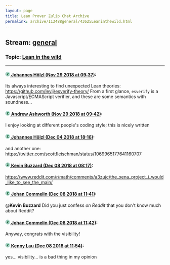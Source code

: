 ```yaml
---
layout: page
title: Lean Prover Zulip Chat Archive 
permalink: archive/113488general/43625Leaninthewild.html
---
```


## Stream: [general](index.html)
### Topic: [Lean in the wild](43625Leaninthewild.html)

---

#### [![Click to go to Zulip](../../assets/img/zulip2.png) Johannes Hölzl (Nov 29 2018 at 09:37)](https://leanprover.zulipchat.com/#narrow/stream/113488-general/topic/Lean%20in%20the%20wild/near/148772776):
Its always interesting to find unexpected Lean theories: https://github.com/levjj/esverify-theory/
From a first glance, `esverify` is a Javascript/ECMAScript verifier, and these are some semantics with soundness...

#### [![Click to go to Zulip](../../assets/img/zulip2.png) Andrew Ashworth (Nov 29 2018 at 09:42)](https://leanprover.zulipchat.com/#narrow/stream/113488-general/topic/Lean%20in%20the%20wild/near/148773018):
I enjoy looking at different people's coding style; this is nicely written

#### [![Click to go to Zulip](../../assets/img/zulip2.png) Johannes Hölzl (Dec 04 2018 at 18:16)](https://leanprover.zulipchat.com/#narrow/stream/113488-general/topic/Lean%20in%20the%20wild/near/150862445):
and another one: https://twitter.com/scottfleischman/status/1069965177641160707

#### [![Click to go to Zulip](../../assets/img/zulip2.png) Kevin Buzzard (Dec 08 2018 at 08:17)](https://leanprover.zulipchat.com/#narrow/stream/113488-general/topic/Lean%20in%20the%20wild/near/151166355):
https://www.reddit.com/r/math/comments/a3zujc/the_xena_project_i_would_like_to_see_the_main/

#### [![Click to go to Zulip](../../assets/img/zulip2.png) Johan Commelin (Dec 08 2018 at 11:41)](https://leanprover.zulipchat.com/#narrow/stream/113488-general/topic/Lean%20in%20the%20wild/near/151172376):
@**Kevin Buzzard** Did you just confess *on Reddit* that you don't know much about Reddit?

#### [![Click to go to Zulip](../../assets/img/zulip2.png) Johan Commelin (Dec 08 2018 at 11:42)](https://leanprover.zulipchat.com/#narrow/stream/113488-general/topic/Lean%20in%20the%20wild/near/151172416):
Anyway, congrats with the visibility!

#### [![Click to go to Zulip](../../assets/img/zulip2.png) Kenny Lau (Dec 08 2018 at 11:54)](https://leanprover.zulipchat.com/#narrow/stream/113488-general/topic/Lean%20in%20the%20wild/near/151172723):
yes... visibility... is a bad thing in my opinion

